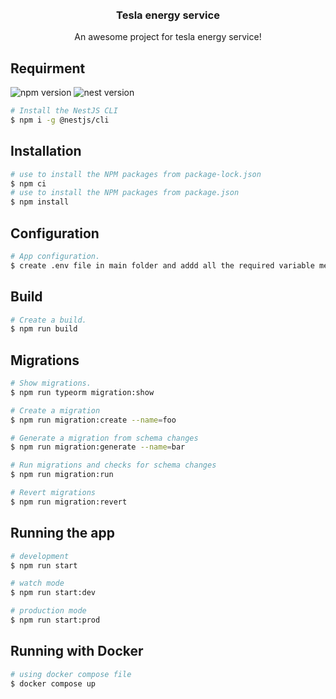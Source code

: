 <br />

<!-- PROJECT INFO -->
<br />
<div align="center">

<h3 align="center"> Tesla energy service </h3>
  <p align="center">
    An awesome project for tesla energy service!
</p>

</div>

## Requirment

<p>
<img alt="npm version" 	src="https://img.shields.io/badge/node-18.16.0-red">
<img alt="nest version" 	src="https://img.shields.io/badge/nest-10.1.0-yellow">
</p>
 
```bash
# Install the NestJS CLI
$ npm i -g @nestjs/cli

```

## Installation

```bash
# use to install the NPM packages from package-lock.json
$ npm ci
# use to install the NPM packages from package.json
$ npm install
```

## Configuration

```bash
# App configuration.
$ create .env file in main folder and addd all the required variable mentioned in '.env.dist' file
```

## Build

```bash
# Create a build.
$ npm run build
```

## Migrations

```bash
# Show migrations.
$ npm run typeorm migration:show

# Create a migration
$ npm run migration:create --name=foo

# Generate a migration from schema changes
$ npm run migration:generate --name=bar

# Run migrations and checks for schema changes
$ npm run migration:run

# Revert migrations
$ npm run migration:revert
```

## Running the app

```bash
# development
$ npm run start

# watch mode
$ npm run start:dev

# production mode
$ npm run start:prod
```


## Running with Docker

```bash
# using docker compose file
$ docker compose up
```
